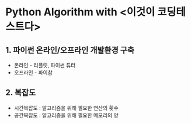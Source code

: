 # Python Algorithm with <이것이 코딩테스트다>

## 1. 파이썬 온라인/오프라인 개발환경 구축<br>
   - 온라인 - 리플릿, 파이썬 튜터<br>
   - 오프라인 - 파이참



## 2. 복잡도<br>
   - 시간복잡도 : 알고리즘을 위해 필요한 연산의 횟수
   - 공간복잡도 : 알고리즘을 위해 필요한 메모리의 양
   
